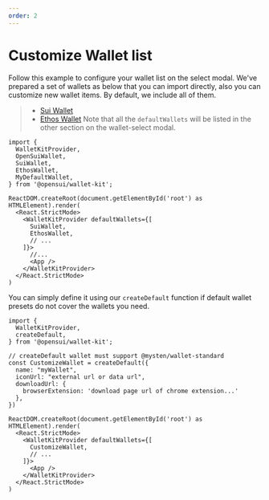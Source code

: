 ```yaml
---
order: 2
---
```


# Customize Wallet list

Follow this example to configure your wallet list on the select modal. We've prepared a set of wallets as below that you can import directly, also you can customize new wallet items. By default, we include all of them.

> - [Sui Wallet](https://chrome.google.com/webstore/detail/sui-wallet/opcgpfmipidbgpenhmajoajpbobppdil)
> - [Ethos Wallet](https://chrome.google.com/webstore/detail/ethos-sui-wallet/mcbigmjiafegjnnogedioegffbooigli)
> Note that all the `defaultWallets` will be listed in the other section on the wallet-select modal.

```
import {
  WalletKitProvider,
  OpenSuiWallet,
  SuiWallet,
  EthosWallet,
  MyDefaultWallet,
} from '@opensui/wallet-kit';

ReactDOM.createRoot(document.getElementById('root') as HTMLElement).render(
  <React.StrictMode>
    <WalletKitProvider defaultWallets={[
      SuiWallet,
      EthosWallet,
      // ...
    ]}>
      //...
      <App />
    </WalletKitProvider>
  </React.StrictMode>
)
```

You can simply define it using our `createDefault` function if default wallet presets do not cover the wallets you need.

```
import {
  WalletKitProvider,
  createDefault,
} from '@opensui/wallet-kit';

// createDefault wallet must support @mysten/wallet-standard
const CustomizeWallet = createDefault({
  name: "myWallet",
  iconUrl: "external url or data url",
  downloadUrl: {
    browserExtension: 'download page url of chrome extension...'
  },
})

ReactDOM.createRoot(document.getElementById('root') as HTMLElement).render(
  <React.StrictMode>
    <WalletKitProvider defaultWallets={[
      CustomizeWallet,
      // ...
    ]}>
      <App />
    </WalletKitProvider>
  </React.StrictMode>
)
```
